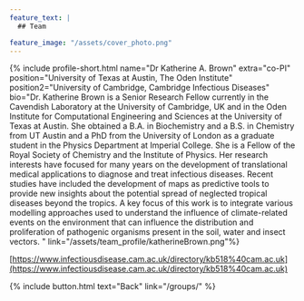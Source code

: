 ```yaml
---
feature_text: |
  ## Team

feature_image: "/assets/cover_photo.png"
---
```

{% include profile-short.html name="Dr Katherine A. Brown" extra="co-PI" position="University of Texas at Austin, The Oden Institute" position2="University of Cambridge, Cambridge Infectious Diseases" bio="Dr. Katherine Brown is a Senior Research Fellow currently in the Cavendish Laboratory at the University of Cambridge, UK and in the Oden Institute for Computational Engineering and Sciences at the University of Texas at Austin. She obtained a B.A. in Biochemistry and a B.S. in Chemistry from UT Austin and a PhD from the University of London as a graduate student in the Physics Department at Imperial College. She is a Fellow of the Royal Society of Chemistry and the Institute of Physics. Her research interests have focused for many years on the development of translational medical applications to diagnose and treat infectious diseases. Recent studies have included the development of maps as predictive tools to provide new insights about the potential spread of neglected tropical diseases beyond the tropics. A key focus of this work is to integrate various modelling approaches used to understand the influence of climate-related events on the environment that can influence the distribution and proliferation of pathogenic organisms present in the soil, water and insect vectors. " link="/assets/team_profile/katherineBrown.png"%}



[https://www.infectiousdisease.cam.ac.uk/directory/kb518%40cam.ac.uk](https://www.infectiousdisease.cam.ac.uk/directory/kb518%40cam.ac.uk)



{% include button.html text="Back" link="/groups/" %}